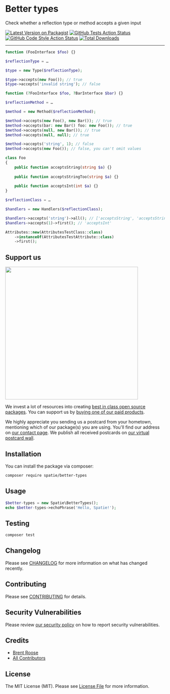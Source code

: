 # Better types

Check whether a reflection type or method accepts a given input

[![Latest Version on Packagist](https://img.shields.io/packagist/v/spatie/better-types.svg?style=flat-square)](https://packagist.org/packages/spatie/better-types)
[![GitHub Tests Action Status](https://img.shields.io/github/workflow/status/spatie/better-types/run-tests?label=tests)](https://github.com/spatie/better-types/actions?query=workflow%3ATests+branch%3Amaster)
[![GitHub Code Style Action Status](https://img.shields.io/github/workflow/status/spatie/better-types/Check%20&%20fix%20styling?label=code%20style)](https://github.com/spatie/better-types/actions?query=workflow%3A"Check+%26+fix+styling"+branch%3Amaster)
[![Total Downloads](https://img.shields.io/packagist/dt/spatie/better-types.svg?style=flat-square)](https://packagist.org/packages/spatie/better-types)

---

```php
function (FooInterface $foo) {}

$reflectionType = …

$type = new Type($reflectionType);

$type->accepts(new Foo()); // true
$type->accepts('invalid string'); // false
```

```php
function (?FooInterface $foo, ?BarInterface $bar) {}

$reflectionMethod = …

$method = new Method($reflectionMethod);

$method->accepts(new Foo(), new Bar()); // true
$method->accepts(bar: new Bar() foo: new Foo()); // true
$method->accepts(null, new Bar()); // true
$method->accepts(null, null); // true

$method->accepts('string', 1); // false
$method->accepts(new Foo()); // false, you can't omit values
```

```php
class Foo
{
    public function acceptsString(string $a) {}
    
    public function acceptsStringToo(string $a) {}
    
    public function acceptsInt(int $a) {}
}

$reflectionClass = …

$handlers = new Handlers($reflectionClass);

$handlers->accepts('string')->all(); // ['acceptsString', 'acceptsStringToo']
$handlers->accepts(1)->first(); // 'acceptsInt'
```

```php
Attributes::new(AttributesTestClass::class)
    ->instanceOf(AttributesTestAttribute::class)
    ->first();
```

## Support us

[<img src="https://github-ads.s3.eu-central-1.amazonaws.com/better-types.jpg?t=1" width="419px" />](https://spatie.be/github-ad-click/better-types)

We invest a lot of resources into creating [best in class open source packages](https://spatie.be/open-source). You can support us by [buying one of our paid products](https://spatie.be/open-source/support-us).

We highly appreciate you sending us a postcard from your hometown, mentioning which of our package(s) you are using. You'll find our address on [our contact page](https://spatie.be/about-us). We publish all received postcards on [our virtual postcard wall](https://spatie.be/open-source/postcards).

## Installation

You can install the package via composer:

```bash
composer require spatie/better-types
```

## Usage

```php
$better-types = new Spatie\BetterTypes();
echo $better-types->echoPhrase('Hello, Spatie!');
```

## Testing

```bash
composer test
```

## Changelog

Please see [CHANGELOG](CHANGELOG.md) for more information on what has changed recently.

## Contributing

Please see [CONTRIBUTING](.github/CONTRIBUTING.md) for details.

## Security Vulnerabilities

Please review [our security policy](../../security/policy) on how to report security vulnerabilities.

## Credits

- [Brent Roose](https://github.com/spatie)
- [All Contributors](../../contributors)

## License

The MIT License (MIT). Please see [License File](LICENSE.md) for more information.
